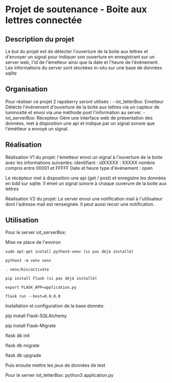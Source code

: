 # Projet de soutenance - Boite aux lettres connectée

## Description du projet

Le but du projet est de détecter l'ouverture de la boite aux lettres et d'envoyer un signal pour indiquer son ouverture en enregistrant sur un server web, l'id de l'émetteur ainsi que la date et l'heure de l'événement. Les informations du server sont stockées in-situ sur une base de données sqlite

## Organisation

Pour réaliser ce projet 2 rapsberry seront utilisés :
    - iot_letterBox: Emetteur
        Détécte l'événement d'ouverture de la boite aux lettres via un capteur de luminosité et envoi via une méthode post l'information au server.
    - iot_serverBox: Récepteur
        Gère une interface web de présentation des données, met à disposition une api et indique par un signal sonore que l'émétteur a envoyé un signal.

## Réalisation
Réalisation V1 du projet: 
l'émetteur envoi un signal à l'ouverture de la boite avec les informations suivantes:
identifiant : idXXXXX : XXXXX nombre compris entre 00001 et FFFFF
Date et heure 
type d'événement : open

Le récépteur met à disposition une api (get / post) et enregistre les données en bdd sur sqlite. 
Il émet un signal sonore à chaque ouverure de la boite aux lettres


Réalisation V2 du projet: 
Le server envoi une notification mail à l'utilisateur dont l'adresse mail est renseignée. Il peut aussi  recoir une notification.


## Utilisation

Pour le server iot_serverBox:

Mise ne place de l'environ

    sudo apt-get install python3-venv (si pas déjà installé)

    python3 -m venv venv

    . venv/bin/activate
    
    pip install Flask (si pas déjà installé)

    export FLASK_APP=application.py 

    flask run --host=0.0.0.0

Installation et configuration de la base donnée:

pip install Flask-SQLAlchemy

pip install Flask-Migrate

flask db init

flask db migrate

flask db upgrade

Puis ensuite mettre les jeux de données de test

Pour le server iot_letterBox:
python3 application.py
